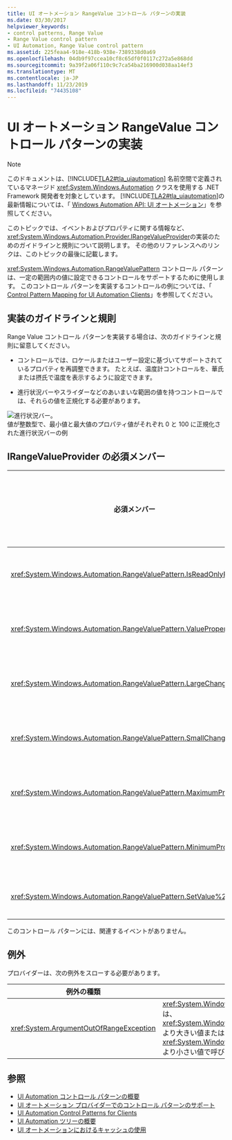 ```yaml
---
title: UI オートメーション RangeValue コントロール パターンの実装
ms.date: 03/30/2017
helpviewer_keywords:
- control patterns, Range Value
- Range Value control pattern
- UI Automation, Range Value control pattern
ms.assetid: 225feaa4-918e-418b-938e-7389338d0a69
ms.openlocfilehash: 04db9f97ccea10cf8c65df0f0117c272a5e868dd
ms.sourcegitcommit: 9a39f2a06f110c9c7ca54ba216900d038aa14ef3
ms.translationtype: MT
ms.contentlocale: ja-JP
ms.lasthandoff: 11/23/2019
ms.locfileid: "74435108"
---
```

# <a name="implementing-the-ui-automation-rangevalue-control-pattern"></a>UI オートメーション RangeValue コントロール パターンの実装
> [!NOTE]
> このドキュメントは、[!INCLUDE[TLA2#tla_uiautomation](../../../includes/tla2sharptla-uiautomation-md.md)] 名前空間で定義されているマネージド <xref:System.Windows.Automation> クラスを使用する .NET Framework 開発者を対象としています。 [!INCLUDE[TLA2#tla_uiautomation](../../../includes/tla2sharptla-uiautomation-md.md)]の最新情報については、「 [Windows Automation API: UI オートメーション](/windows/win32/winauto/entry-uiauto-win32)」を参照してください。  
  
 このトピックでは、イベントおよびプロパティに関する情報など、 <xref:System.Windows.Automation.Provider.IRangeValueProvider>の実装のためのガイドラインと規則について説明します。 その他のリファレンスへのリンクは、このトピックの最後に記載します。  
  
 <xref:System.Windows.Automation.RangeValuePattern> コントロール パターンは、一定の範囲内の値に設定できるコントロールをサポートするために使用します。 このコントロール パターンを実装するコントロールの例については、「 [Control Pattern Mapping for UI Automation Clients](control-pattern-mapping-for-ui-automation-clients.md)」を参照してください。  
  
<a name="Implementation_Guidelines_and_Conventions"></a>   
## <a name="implementation-guidelines-and-conventions"></a>実装のガイドラインと規則  
 Range Value コントロール パターンを実装する場合は、次のガイドラインと規則に留意してください。  
  
- コントロールでは、ロケールまたはユーザー設定に基づいてサポートされているプロパティを再調整できます。 たとえば、温度計コントロールを、華氏または摂氏で温度を表示するように設定できます。  
  
- 進行状況バーやスライダーなどのあいまいな範囲の値を持つコントロールでは、それらの値を正規化する必要があります。  
  
 ![進行状況バー。](./media/uia-rangevaluepattern-progress-bar.PNG "UIA_RangeValuePattern_Progress_Bar")  
値が整数型で、最小値と最大値のプロパティ値がそれぞれ 0 と 100 に正規化された進行状況バーの例  
  
<a name="Required_Members_for_the_IRangeValueProvider"></a>   
## <a name="required-members-for-irangevalueprovider"></a>IRangeValueProvider の必須メンバー  
  
|必須メンバー|メンバーの種類|説明|  
|---------------------|-----------------|-----------|  
|<xref:System.Windows.Automation.RangeValuePattern.IsReadOnlyProperty>|プロパティ|なし|  
|<xref:System.Windows.Automation.RangeValuePattern.ValueProperty>|プロパティ|なし|  
|<xref:System.Windows.Automation.RangeValuePattern.LargeChangeProperty>|プロパティ|なし|  
|<xref:System.Windows.Automation.RangeValuePattern.SmallChangeProperty>|プロパティ|なし|  
|<xref:System.Windows.Automation.RangeValuePattern.MaximumProperty>|プロパティ|なし|  
|<xref:System.Windows.Automation.RangeValuePattern.MinimumProperty>|プロパティ|なし|  
|<xref:System.Windows.Automation.RangeValuePattern.SetValue%2A>|メソッド|なし|  
  
 このコントロール パターンには、関連するイベントがありません。  
  
<a name="Exceptions"></a>   
## <a name="exceptions"></a>例外  
 プロバイダーは、次の例外をスローする必要があります。  
  
|例外の種類|状態|  
|--------------------|---------------|  
|<xref:System.ArgumentOutOfRangeException>|<xref:System.Windows.Automation.RangeValuePattern.SetValue%2A> は、 <xref:System.Windows.Automation.RangeValuePattern.MaximumProperty> より大きい値または <xref:System.Windows.Automation.RangeValuePattern.MinimumProperty>より小さい値で呼び出されます。|  
  
## <a name="see-also"></a>参照

- [UI Automation コントロール パターンの概要](ui-automation-control-patterns-overview.md)
- [UI オートメーション プロバイダーでのコントロール パターンのサポート](support-control-patterns-in-a-ui-automation-provider.md)
- [UI Automation Control Patterns for Clients](ui-automation-control-patterns-for-clients.md)
- [UI Automation ツリーの概要](ui-automation-tree-overview.md)
- [UI オートメーションにおけるキャッシュの使用](use-caching-in-ui-automation.md)
